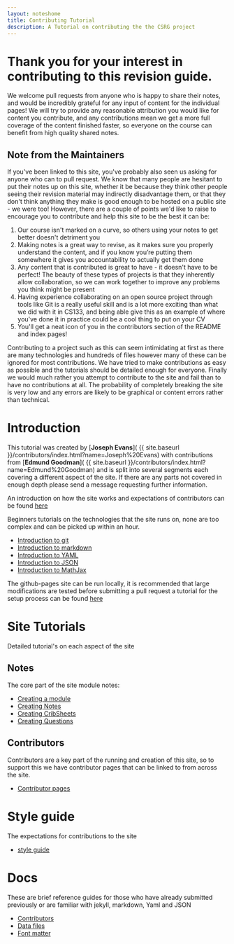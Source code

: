 ```yaml
---
layout: noteshome
title: Contributing Tutorial
description: A Tutorial on contributing the the CSRG project
---
```



# Thank you for your interest in contributing to this revision guide.

We welcome pull requests from anyone who is happy to share their notes, and would be incredibly grateful for any input of content for the individual pages! We will try to provide any reasonable attribution you would like for content you contribute, and any contributions mean we get a more full coverage of the content finished faster, so everyone on the course can benefit from high quality shared notes.

## Note from the Maintainers

If you've been linked to this site, you've probably also seen us asking for anyone who can to pull request. We know that many people are hesitant to put their notes up on this site, whether it be because they think other people seeing their revision material may indirectly disadvantage them, or that they don't think anything they make is good enough to be hosted on a public site - we were too! However, there are a couple of points we'd like to raise to encourage you to contribute and help this site to be the best it can be:

1. Our course isn't marked on a curve, so others using your notes to get better doesn't detriment you
2. Making notes is a great way to revise, as it makes sure you properly understand the content, and if you know you’re putting them somewhere it gives you accountability to actually get them done
3. Any content that is contributed is great to have - it doesn't have to be perfect! The beauty of these types of projects is that they inherently allow collaboration, so we can work together to improve any problems you think might be present
4. Having experience collaborating on an open source project through tools like Git is a really useful skill and is a lot more exciting than what we did with it in CS133, and being able give this as an example of where you've done it in practice could be a cool thing to put on your CV
5. You'll get a neat icon of you in the contributors section of the README and index pages!

Contributing to a project such as this can seem intimidating at first as there are many technologies and hundreds of files however many of these can be ignored for most contributions. We have tried to make contributions as easy as possible and the tutorials should be detailed enough for everyone. Finally we would much rather you attempt to contribute to the site and fail than to have no contributions at all. The probability of completely breaking the site is very low and any errors are likely to be graphical or content errors rather than technical.
# Introduction
This tutorial was created by [**Joseph Evans**]( {{ site.baseurl }}/contributors/index.html?name=Joseph%20Evans) with contributions from [**Edmund Goodman**]( {{ site.baseurl }}/contributors/index.html?name=Edmund%20Goodman) and is split into several segments each covering a different aspect of the site. If there are any parts not covered in enough depth please send a message requesting further information.

An introduction on how the site works and expectations of contributors can be found [here](introduction.html)  

Beginners tutorials on the technologies that the site runs on, none are too complex and can be picked up within an hour.

* [Introduction to git](basicGithub.html)
* [Introduction to markdown](https://www.markdownguide.org/basic-syntax/)
* [Introduction to YAML](https://www.educative.io/blog/yaml-tutorial)
* [Introduction to JSON](https://www.codewall.co.uk/the-complete-json-tutorial-quickly-learn-json/)
* [Introduction to MathJax](math.html)


The github-pages site can be run locally, it is recommended that large modifications are tested before submitting a pull request a tutorial for the setup process can be found [here](https://docs.github.com/en/pages/setting-up-a-github-pages-site-with-jekyll/testing-your-github-pages-site-locally-with-jekyll) 


# Site Tutorials
Detailed tutorial's on each aspect of the site
## Notes
The core part of the site module notes:
* [Creating a module](CreatingAModule.html)
* [Creating Notes](CreatingNotes.html)
* [Creating CribSheets](CreatingCribSheets.html)
* [Creating Questions](CreatingQuestions.html)

## Contributors
Contributors are a key part of the running and creation of this site, so to support this we have contributor pages that can be linked to from across the site.

* [Contributor pages](contributors.html)

# Style guide
The expectations for contributions to the site 
* [style guide](styleguide.html)

# Docs
These are brief reference guides for those who have already submitted previously or are familiar with jekyll, markdown, Yaml and JSON
* [Contributors](contributorsDocs.html)
* [Data files](datafiles.html)
* [Font matter](fontmatter.html)